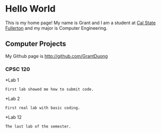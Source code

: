 # Hello World

This is my home page! My name is Grant and I am a student at [Cal State Fullerton](http://www.fullerton.edu/) and my major is Computer Engineering.

## Computer Projects

My Github page is http://github.com/GrantDuong

### CPSC 120

*Lab 1

	First lab showed me how to submit code.

*Lab 2

	First real lab with basic coding.

*Lab 12

	The last lab of the semester.
	
